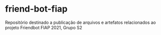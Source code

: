 # friend-bot-fiap
Repositório destinado a publicação de arquivos e artefatos relacionados ao projeto Friendbot FIAP 2021, Grupo S2
